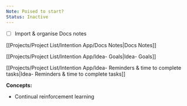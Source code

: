 ```yaml
---
Note: Poised to start?
Status: Inactive
---
```

- [ ] Import & organise Docs notes

[[Projects/Project List/Intention App/Docs Notes|Docs Notes]]

[[Projects/Project List/Intention App/Idea- Goals|Idea- Goals]]

[[Projects/Project List/Intention App/Idea- Reminders & time to complete tasks|Idea- Reminders & time to complete tasks]]

**Concepts:**

- Continual reinforcement learning